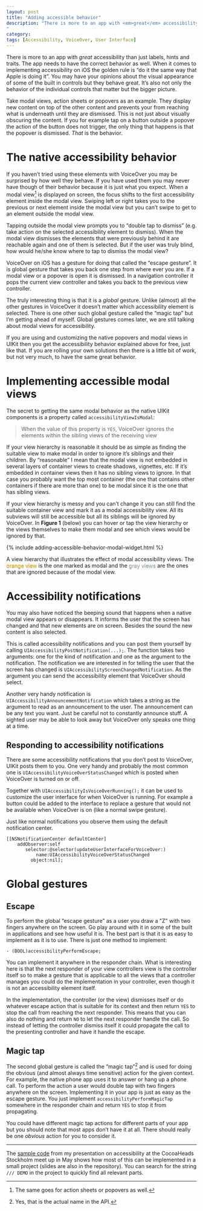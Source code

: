 ```yaml
---
layout: post
title: "Adding accessible behavior"
description: "There is more to an app with <em>great</em> accessibility than just labels, hints and traits. The app needs to have the correct behavior as well. When it comes to implementing accessibility on iOS the golden rule is “do it the same way that Apple is doing it”. You may have your opinions about the visual appearance of some of the built in controls but they behave great. It’s also not only the behavior of the individual controls that matter but the bigger picture.
"
category: 
tags: [Accessibility, VoiceOver, User Interface]
---
```



There is more to an app with _great_ accessibility than just labels, hints and traits. The app needs to have the correct behavior as well. When it comes to implementing accessibility on iOS the golden rule is “do it the same way that Apple is doing it”. You may have your opinions about the visual appearance of some of the built in controls but they behave great. It’s also not only the behavior of the individual controls that matter but the bigger picture.

Take modal views, action sheets or popovers as an example. They display new content on top of the other content and prevents your from reaching what is underneath until they are dismissed. This is not just about visually obscuring the content. If you for example tap on a button outside a popover the action of the button does not trigger, the only thing that happens is that the popover is dismissed. _That_ is the behavior.

# The native accessibility behavior

If you haven’t tried using these elements with VoiceOver you may be surprised by how well they behave. If you have used them you may never have though of their behavior because it is just what you expect. When a modal view[^modal-alternative] is displayed on screen, the focus shifts to the first accessibility element inside the modal view. Swiping left or right takes you to the previous or next element inside the modal view but you can’t swipe to get to an element outside the modal view. 

Tapping outside the modal view prompts you to “double tap to dismiss” (e.g. take action on the selected accessibility element to dismiss). When the modal view dismisses the elements that were previously behind it are reachable again and one of them is selected. But if the user was truly blind, how would he/she know where to tap to dismiss the modal view? 

VoiceOver on iOS has a gesture for doing that called the “escape gesture”. It is global gesture that takes you back one step from where ever you are. If a modal view or a popover is open it is dismissed. In a navigation controller it pops the current view controller and takes you back to the previous view controller. 

The truly interesting thing is that it is a _global_ gesture. Unlike (almost) all the other gestures in VoiceOver it doesn’t matter which accessibility element is selected. There is one other such global gesture called the “magic tap” but I’m getting ahead of myself. Global gestures comes later, we are still talking about modal views for accessibility.

If you are using and customizing the native popovers and modal views in UIKit then you get the accessibility behavior explained above for free, just like that. If you are rolling your own solutions then there is a little bit of work, but not very much, to have the same great behavior. 

# Implementing accessible modal views

The secret to getting the same modal behavior as the native UIKit components is a property called `accessibilityViewIsModal`:

>  When the value of this property is `YES`, VoiceOver ignores the elements within the sibling views of the receiving view

If your view hierarchy is reasonable it should be as simple as finding the suitable view to make modal in order to ignore it’s siblings and their children. By “reasonable” I mean that the modal view is not embedded in several layers of container views to create shadows, vignettes, etc. If it’s embedded in container views then it has no sibling views to ignore. In that case you probably want the top most container (the one that contains other containers if there are more than one) to be modal since it is the one that has sibling views.

If your view hierarchy is messy and you can’t change it you can still find the suitable container view and mark it as a modal accessibility view. All its subviews will still be accessible but all its siblings will be ignored by VoiceOver. In **Figure 1** (below) you can hover or tap the view hierarchy or the views themselves to make them modal and see which views would be ignored by that. 


{% include adding-accessible-behavior-modal-widget.html %}
<figcaption>A view hierarchy that illustrates the effect of modal accessibility views. The <span style="color: #ffba00; text-shadow: 0 1px 1px rgba(0,0,0,0.5);">orange view</span> is the one marked as modal and the  <span style="color: #abc0c3; text-shadow: 0 1px 1px rgba(0,0,0,0.5);">gray views</span> are the ones that are ignored because of the modal view.</figcaption>

# Accessibility notifications

You may also have noticed the beeping sound that happens when a native modal view appears or disappears. It informs the user that the screen has changed and that new elements are on screen. Besides the sound the new content is also selected. 

This is called accessibility notifications and you can post them yourself by calling `UIAccessibilityPostNotification(...);`. The function takes two arguments: one for the kind of notification and one as the argument to the notification. The notification we are interested in for telling the user that the screen has changed is `UIAccessibilityScreenChangedNotification`. As the argument you can send the accessibility element that VoiceOver should select.

Another very handy notification is `UIAccessibilityAnnouncementNotification` which takes a string as the argument to read as an announcement to the user. The announcement can be any text you want. Just be careful not to constantly announce stuff. A sighted user may be able to look away but VoiceOver only speaks one thing at a time.

## Responding to accessibility notifications

There are some accessibility notifications that you don’t post to VoiceOver, UIKit posts them to you. One very handy and probably the most common one is `UIAccessibilityVoiceOverStatusChanged` which is posted when VoiceOver is turned on or off. 

Together with `UIAccessibilityIsVoiceOverRunning();` it can be used to customize the user interface for when VoiceOver is running. For example a button could be added to the interface to replace a gesture that would not be available when VoiceOver is on (like a normal swipe gesture).

Just like normal notifications you observe them using the default notification center.

    [[NSNotificationCenter defaultCenter] 
        addObserver:self
           selector:@selector(updateUserInterfaceForVoiceOver:)
               name:UIAccessibilityVoiceOverStatusChanged
             object:nil];

# Global gestures

## Escape

To perform the global “escape gesture” as a user you draw a "Z" with two fingers anywhere on the screen. Go play around with it in some of the built in applications and see how useful it is. The best part is that it is as easy to implement as it is to use. There is just one method to implement:

    - (BOOL)accessibilityPerformEscape;

You can implement it anywhere in the responder chain. What is interesting here is that the next responder of your view controllers view is the controller itself so to make a gesture that is applicable to all the views that a controller manages you could do the implementation in your controller, even though it is not an accessibility element itself.

In the implementation, the controller (or the view) dismisses itself or do whatever escape action that is suitable for its context and then return `YES` to stop the call from reaching the next responder. This means that you can also do nothing and return `NO` to let the next responder handle the call. So instead of letting the controller dismiss itself it could propagate the call to the presenting controller and have it handle the escape. 

## Magic tap

The second global gesture is called the “magic tap”[^magic-tap-name] and is used for doing the obvious (and almost always time sensitive) action for the given context. For example, the native phone app uses it to answer or hang up a phone call. To perform the action a user would double tap with two fingers anywhere on the screen. Implementing it in your app is just as easy as the escape gesture. You just implement `accessibilityPerformMagicTap` somewhere in the responder chain and return `YES` to stop it from propagating.

You could have different magic tap actions for different parts of your app but you should note that most apps don’t have it at all. There should really be one _obvious_ action for you to consider it. 

-----------

The [sample code][code] from my presentation on accessibility at the CocoaHeads Stockholm meet up in May shows how most of this can be implemented in a small project (slides are also in the repository). You can search for the string `/// DEMO` in the project to quickly find all relevant parts.

[^magic-tap-name]: Yes, that is the actual name in the API.

[^modal-alternative]: The same goes for action sheets or popovers as well.

[code]: https://github.com/d-ronnqvist/cocoaheads-accessibility-samplecode "Accessibility sample code from CocoaHeads Stockholm in March"

<script src="/script/script-adding-accessible-behavior.js" type="text/javascript" > </script>

